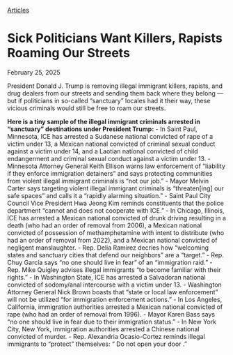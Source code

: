 [Articles](https://www.whitehouse.gov/articles/)

# 					Sick Politicians Want Killers, Rapists Roaming Our Streets				

February 25, 2025

President Donald J. Trump is removing illegal immigrant killers, rapists, and drug dealers from our streets and sending them back where they belong — but if politicians in so-called “sanctuary” locales had it their way, these vicious criminals would still be free to roam our streets.

**Here is a tiny sample of the illegal immigrant criminals arrested in “sanctuary” destinations under President Trump:**
    - In Saint Paul, Minnesota,  ICE has arrested a Sudanese national convicted of rape of a victim under 13, a Mexican national convicted of criminal sexual conduct against a victim under 14, and a Laotian national convicted of child endangerment and criminal sexual conduct against a victim under 13.       - Minnesota Attorney General Keith Ellison  warns  law enforcement of “liability if they enforce immigration detainers” and  says  protecting communities from violent illegal immigrant criminals is “not our job.”       - Mayor Melvin Carter  says  targeting violent illegal immigrant criminals is “threaten[ing] our safe spaces” and  calls it  a “rapidly alarming situation.”        - Saint Paul City Council Vice President Hwa Jeong Kim  reminds  constituents that the police department “cannot and does not cooperate with ICE.” 
    - In Chicago, Illinois,  ICE has arrested a Mexican national convicted of drunk driving resulting in a death (who had an order of removal from 2006), a Mexican national convicted of possession of methamphetamine with intent to distribute (who had an order of removal from 2022), and a Mexican national convicted of negligent manslaughter.       - Rep. Delia Ramirez  decries  how “welcoming states and sanctuary cities that defend our neighbors” are a “target.”       - Rep. Chuy García  says  “no one should live in fear” of an “immigration raid.”        - Rep. Mike Quigley  advises  illegal immigrants “to become familiar with their rights.” 
    - In Washington State,  ICE has arrested a Salvadoran national convicted of sodomy/anal intercourse with a victim under 13.       - Washington Attorney General Nick Brown  boasts  that “state or local law enforcement” will not be utilized “for immigration enforcement actions.” 
    - In Los Angeles, California,  immigration authorities arrested a Mexican national convicted of rape (who had an order of removal from 1996).       - Mayor Karen Bass  says  “no one should live in fear due to their immigration status.” 
    - In New York City, New York,  immigration authorities arrested a Chinese national convicted of murder.       - Rep. Alexandria Ocasio-Cortez  reminds  illegal immigrants to “protect” themselves: “ Do not open your door .”
